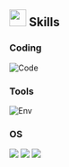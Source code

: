 

<h2 align="left"> <img src="https://media2.giphy.com/media/QssGEmpkyEOhBCb7e1/giphy.gif?cid=ecf05e47a0n3gi1bfqntqmob8g9aid1oyj2wr3ds3mg700bl&rid=giphy.gif" width ="30"> Skills</h2>

### Coding
![Code](https://skillicons.dev/icons?i=python,java,cpp,django,spring&perline=3)
### Tools
![Env](https://skillicons.dev/icons?i=git,docker,vim,idea,maven&perline=3)
### OS
![](https://img.shields.io/badge/Windows-0078D6?style=for-the-badge&logo=windows&logoColor=white)
![](https://img.shields.io/badge/Linux-FCC624?style=for-the-badge&logo=linux&logoColor=black)
![](https://img.shields.io/badge/CISCO-1BA0D7?style=for-the-badge&logo=cisco&logoColor=white)
